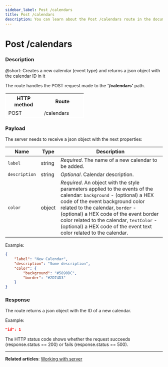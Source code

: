 ```yaml
---
sidebar_label: Post /calendars
title: Post /calendars
description: You can learn about the Post /calendars route in the documentation of the DHTMLX JavaScript Event Calendar library. Browse developer guides and API reference, try out code examples and live demos, and download a free 30-day evaluation version of DHTMLX Event Calendar.
---
```


# Post /calendars

### Description

@short: Creates a new calendar (event type) and returns a json object with the calendar ID in it

The route handles the POST request made to the **'/calendars'** path. 


<table style="border: 1px solid white; border-collapse: collapse; width:50%">
<thead style="border: 1px solid white; border-collapse: collapse;">
<th style="width:25%">HTTP method</th>
<th style="width:25%">Route</th>
</thead>
<tbody style="border: 1px solid white; border-collapse: collapse">
<tr>
<td>POST</td>
<td>/calendars</td>
</tr>
</tbody>
</table>


### Payload

The server needs to receive a json object with the next properties:

| Name       | Type        | Description |
| ----------- | ----------- | ----------- |
| `label`       |  string  | *Required*. The name of a new calendar to be added.|
| `description`       |  string  | *Optional*. Calendar description.|
| `color`       | object | *Required*. An object with the style parameters applied to the events of the calendar: `background` - (optional) a HEX code of the event background color related to the calendar, `border` - (optional) a HEX code of the event border color related to the calendar, `textColor` - (optional) a HEX code of the event text color related to the calendar.|

Example:

~~~json
{
    "label": "New Calendar",
    "description": "Some description",
    "color": {
        "background": "#5890DC",
        "border": "#2D74D3"
    }
}
~~~

### Response

The route returns a json object with the ID of a new calendar. 

Example:

~~~json
"id": 1
~~~

 The HTTP status code shows whether the request succeeds (response.status == 200) or fails (response.status == 500).


---

**Related articles**: [Working with server](guides/working_with_server.md)
